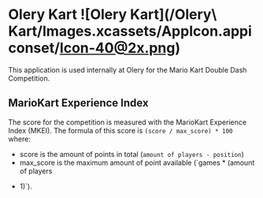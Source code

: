 # Olery Kart ![Olery Kart](/Olery\ Kart/Images.xcassets/AppIcon.appiconset/Icon-40@2x.png)
This application is used internally at Olery for the Mario Kart Double Dash
Competition.

## MarioKart Experience Index
The score for the competition is measured with the MarioKart Experience
Index (MKEI).
The formula of this score is `(score / max_score) * 100` where:
* score is the amount of points in total (`amount of players - position`)
* max_score is the maximum amount of point available (`games * (amount of players
- 1)`).

